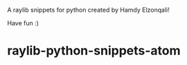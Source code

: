 A raylib snippets for python created by Hamdy Elzonqali!

Have fun :)
# raylib-python-snippets-atom
